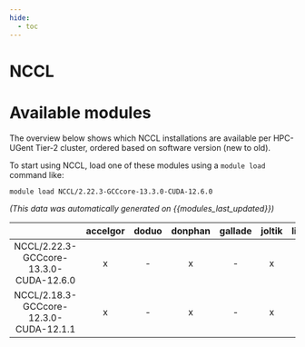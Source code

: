 ```yaml
---
hide:
  - toc
---
```


NCCL
====

# Available modules


The overview below shows which NCCL installations are available per HPC-UGent Tier-2 cluster, ordered based on software version (new to old).

To start using NCCL, load one of these modules using a `module load` command like:

```shell
module load NCCL/2.22.3-GCCcore-13.3.0-CUDA-12.6.0
```

*(This data was automatically generated on {{modules_last_updated}})*

| |accelgor|doduo|donphan|gallade|joltik|litleo|shinx|
| :---: | :---: | :---: | :---: | :---: | :---: | :---: | :---: |
|NCCL/2.22.3-GCCcore-13.3.0-CUDA-12.6.0|x|-|x|-|x|x|-|
|NCCL/2.18.3-GCCcore-12.3.0-CUDA-12.1.1|x|-|x|-|x|x|x|
